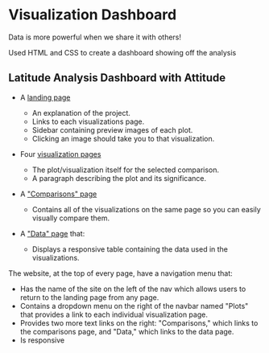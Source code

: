 # Visualization Dashboard 

Data is more powerful when we share it with others!

Used HTML and CSS to create a dashboard showing off the analysis

## Latitude Analysis Dashboard with Attitude

* A [landing page](#landing-page) 

  * An explanation of the project.
  * Links to each visualizations page. 
  * Sidebar containing preview images of each plot. 
  * Clicking an image should take you to that visualization.

* Four [visualization pages](#visualization-pages)

  * The plot/visualization itself for the selected comparison.
  * A paragraph describing the plot and its significance.

* A ["Comparisons" page](#comparisons-page)
  * Contains all of the visualizations on the same page so you can easily visually compare them.

* A ["Data" page](#data-page) that:
  * Displays a responsive table containing the data used in the visualizations.

The website, at the top of every page, have a navigation menu that:

* Has the name of the site on the left of the nav which allows users to return to the landing page from any page.
* Contains a dropdown menu on the right of the navbar named "Plots" that provides a link to each individual visualization page.
* Provides two more text links on the right: "Comparisons," which links to the comparisons page, and "Data," which links to the data page.
* Is responsive 